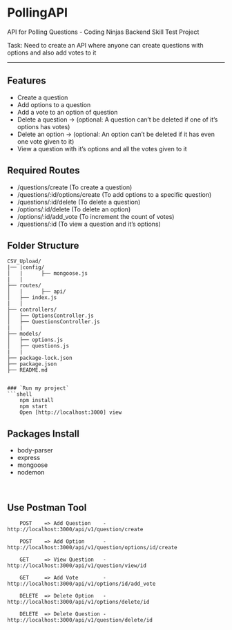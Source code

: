 # PollingAPI

API for Polling Questions - Coding Ninjas Backend Skill Test Project

Task: Need to create an API where anyone can create questions with options and also add votes to it

---

## Features

- Create a question
- Add options to a question
- Add a vote to an option of question
- Delete a question → (optional: A question can’t be deleted if one of it’s options has votes)
- Delete an option → (optional: An option can’t be deleted if it has even one vote given to it)
- View a question with it’s options and all the votes given to it

## Required Routes

- /questions/create (To create a question)
- /questions/:id/options/create (To add options to a specific question)
- /questions/:id/delete (To delete a question)
- /options/:id/delete (To delete an option)
- /options/:id/add_vote (To increment the count of votes)
- /questions/:id (To view a question and it’s options)

## Folder Structure

````
CSV_Upload/
|── |config/
│   |      ├── mongoose.js
|   |
├── routes/
│   |      ├── api/
│   ├── index.js
|   |
├── controllers/
│   ├── OptionsController.js
│   ├── QuestionsController.js
|   |
├── models/
│   ├── options.js
│   ├── questions.js
|   |
├── package-lock.json
├── package.json
├── README.md


### `Run my project`
```shell
    npm install
    npm start
    Open [http://localhost:3000] view
````

## Packages Install

- body-parser<br/>
- express<br/>
- mongoose<br/>
- nodemon<br/>

<br/>

## Use Postman Tool

```URL's
    POST    => Add Question    - http://localhost:3000/api/v1/question/create

    POST    => Add Option      - http://localhost:3000/api/v1/question/options/id/create

    GET     => View Question   - http://localhost:3000/api/v1/question/view/id

    GET     => Add Vote        - http://localhost:3000/api/v1/options/id/add_vote

    DELETE  => Delete Option   - http://localhost:3000/api/v1/options/delete/id

    DELETE  => Delete Question - http://localhost:3000/api/v1/question/delete/id

```
